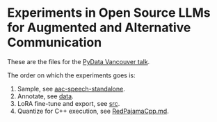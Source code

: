# Experiments in Open Source LLMs for Augmented and Alternative Communication

These are the files for the [PyData Vancouver talk](20230608pydata_finetuning_llms.pdf).

The order on which the experiments goes is:

1. Sample, see [aac-speech-standalone](aac-speech-standalone/).
2. Annotate, see [data](data/).
3. LoRA fine-tune and export, see [src](src/).
4. Quantize for C++ execution, see [RedPajamaCpp.md](RedPajamaCpp.md).

